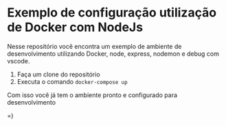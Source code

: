 # Exemplo de configuração utilização de Docker com NodeJs

Nesse repositório você encontra um exemplo de ambiente de desenvolvimento utilizando Docker, node, express, nodemon e debug com vscode.

1. Faça um clone do repositório
2. Executa o comando ```docker-compose up```

Com isso você já tem o ambiente pronto e configurado para desenvolvimento

=)
